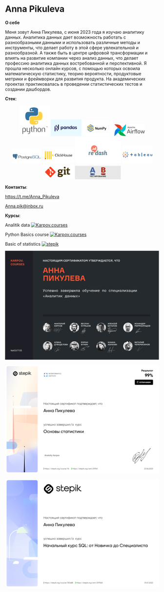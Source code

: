 # Anna Pikuleva

__О себе__

Меня зовут Анна Пикулева, с июня 2023 года я изучаю аналитику данных. Аналитика данных дает возможность работать с разнообразными данными и использовать различные методы и инструменты, что делает работу в этой сфере увлекательной и разнообразной. А также быть в центре цифровой трансформации и влиять на развитие компании через анализ данных, что делает профессию аналитика данных востребованной и перспективной.
Я прошла несколько онлайн курсов, с помощью которых освоила математическую статистику, теорию вероятности, продуктовые метрики и фреймворки для развития продукта. На академических проектах практиковалась в проведении статистических тестов и создании дашбордов.

__Стек__:

<div align="center">
<img src="https://github.com/Anna-Pik/Anna-Pik/blob/main/python.png" width="100"> <img src="https://github.com/Anna-Pik/Anna-Pik/blob/main/pandas.png" width="100"> <img src="https://github.com/Anna-Pik/Anna-Pik/blob/main/NumPy.png" width="100"> <img src="https://github.com/Anna-Pik/Anna-Pik/blob/main/AirFlow.png" width="100"> <img src="https://github.com/Anna-Pik/Anna-Pik/blob/main/PostgreSQL.png" width="100"> <img src="https://github.com/Anna-Pik/Anna-Pik/blob/main/ClickHouse.png" width="100"> <img src="https://github.com/Anna-Pik/Anna-Pik/blob/main/Redash.png" width="150"> <img src="https://github.com/Anna-Pik/Anna-Pik/blob/main/Tableau.png" width="100"> <img src="https://github.com/Anna-Pik/Anna-Pik/blob/main/Git.png" width="100"> <img src="https://github.com/Anna-Pik/Anna-Pik/blob/main/AB_test.png" width="150">
</div>


__Контакты__:

https://t.me/Anna_Pikuleva 

Anna.pik@inbox.ru

__Курсы__:


Analitik data
[![Karpov.courses](https://img.shields.io/badge/Karpov-courses-0b0038?style=for-the-badge&logo=Karpov&logoColor=blue)](https://lab.karpov.courses/certificate/6a69eaf4-cc7c-4723-ac6f-0f914e2ca68a/) <br>

Python Basics course
[![Karpov.courses](https://img.shields.io/badge/Karpov-courses-0b0038?style=for-the-badge&logo=Karpov&logoColor=blue)](https://lab.karpov.courses/certificate/e4cbf057-d66c-4d39-8bec-d0325a4d9b41/) <br>


Basic of statistics
[![stepik](https://img.shields.io/badge/stepik-0b0038?style=for-the-badge&logo=Karpov&logoColor=blue)](https://stepik.org/cert/2111141?lang=en) <br>



![Analitik data](https://github.com/Anna-Pik/Anna-Pik/blob/main/Аналитик%20данных.png)

![Statistica](https://github.com/Anna-Pik/Anna-Pik/blob/main/Основы%20статистики_Stepik.png)

![SQL](https://github.com/Anna-Pik/Anna-Pik/blob/main/SQL_Stepik.png)
